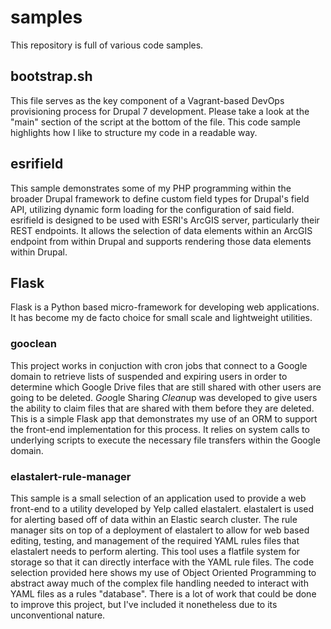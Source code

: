 # samples

This repository is full of various code samples.

## bootstrap.sh
This file serves as the key component of a Vagrant-based DevOps provisioning process for Drupal 7 development. Please take a look at the "main" section of the script at the bottom of the file. This code sample highlights how I like to structure my code in a readable way.

## esrifield
This sample demonstrates some of my PHP programming within the broader Drupal framework to define custom field types for Drupal's field API, utilizing dynamic form loading for the configuration of said field. esrifield is designed to be used with ESRI's ArcGIS server, particularly their REST endpoints. It allows the selection of data elements within an ArcGIS endpoint from within Drupal and supports rendering those data elements within Drupal.

## Flask
Flask is a Python based micro-framework for developing web applications. It has become my de facto choice for small scale and lightweight utilities.

### gooclean
This project works in conjuction with cron jobs that connect to a Google domain to retrieve lists of suspended and expiring users in order to determine which Google Drive files that are still shared with other users are going to be deleted. *Goo*gle Sharing *Clean*up was developed to give users the ability to claim files that are shared with them before they are deleted. This is a simple Flask app that demonstrates my use of an ORM to support the front-end implementation for this process. It relies on system calls to underlying scripts to execute the necessary file transfers within the Google domain.

### elastalert-rule-manager
This sample is a small selection of an application used to provide a web front-end to a utility developed by Yelp called elastalert. elastalert is used for alerting based off of data within an Elastic search cluster. The rule manager sits on top of a deployment of elastalert to allow for web based editing, testing, and management of the required YAML rules files that elastalert needs to perform alerting. This tool uses a flatfile system for storage so that it can directly interface with the YAML rule files. The code selection provided here shows my use of Object Oriented Programming to abstract away much of the complex file handling needed to interact with YAML files as a rules "database". There is a lot of work that could be done to improve this project, but I've included it nonetheless due to its unconventional nature.
